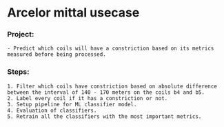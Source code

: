 # Arcelor mittal usecase

### Project:  
	- Predict which coils will have a constriction based on its metrics measured before being processed. 

### Steps:  
	1. Filter which coils have constriction based on absolute difference between the interval of 140 - 170 meters on the coils b4 and b5.  
	2. Label every coil if it has a constriction or not.  
	3. Setup pipeline for ML classifier model.  
	4. Evaluation of classifiers.  
	5. Retrain all the classifiers with the most important metrics.  


